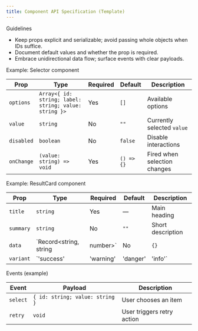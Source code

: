 ```yaml
---
title: Component API Specification (Template)
---
```


Guidelines
- Keep props explicit and serializable; avoid passing whole objects when IDs suffice.
- Document default values and whether the prop is required.
- Embrace unidirectional data flow; surface events with clear payloads.

Example: Selector component

| Prop | Type | Required | Default | Description |
|------|------|----------|---------|-------------|
| `options` | `Array<{ id: string; label: string; value: string }>` | Yes | `[]` | Available options |
| `value` | `string` | No | `""` | Currently selected `value` |
| `disabled` | `boolean` | No | `false` | Disable interactions |
| `onChange` | `(value: string) => void` | Yes | `() => {}` | Fired when selection changes |

Example: ResultCard component

| Prop | Type | Required | Default | Description |
|------|------|----------|---------|-------------|
| `title` | `string` | Yes | — | Main heading |
| `summary` | `string` | No | `""` | Short description |
| `data` | `Record<string, string | number>` | No | `{}` | Key-value pairs to render |
| `variant` | `'success' | 'warning' | 'danger' | 'info'` | No | `'info'` | Visual treatment |

Events (example)

| Event | Payload | Description |
|-------|---------|-------------|
| `select` | `{ id: string; value: string }` | User chooses an item |
| `retry` | `void` | User triggers retry action |


